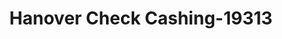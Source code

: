 ---
f_zip-code: 17331
f_state-code: PA
title: Hanover Check Cashing-19313
f_phone: 717-633-9300
f_city-only: Hanover
f_address: 425 Westminster Ave Hanover
f_location-unique-id: '19313'
slug: hanover-check-cashing-19313
updated-on: '2024-05-30T13:46:58.046Z'
created-on: '2024-05-30T13:36:59.803Z'
published-on: '2024-05-30T13:54:32.469Z'
f_city-state: cms/city/hanover-pa.md
f_company: cms/company/hanover-check-cashing.md
f_state: cms/state/pennsylvania.md
layout: '[payday-loan].html'
tags: payday-loan
---